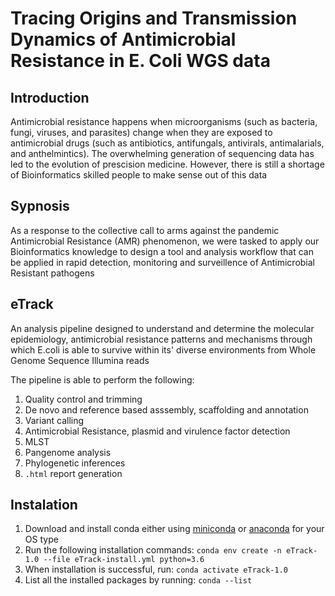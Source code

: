 # Tracing Origins and Transmission Dynamics of Antimicrobial Resistance in E. Coli WGS data

## Introduction
Antimicrobial resistance happens when microorganisms (such as bacteria, fungi, viruses, and parasites) change when they are exposed to antimicrobial drugs (such as antibiotics, antifungals, antivirals, antimalarials, and anthelmintics). The overwhelming generation of sequencing data has led to the evolution of prescision medicine. However, there is still a shortage of Bioinformatics skilled people to make sense out of this data 

## Sypnosis
As a response to the collective call to arms against the pandemic Antimicrobial Resistance (AMR) phenomenon, we were tasked to apply our Bioinformatics knowledge to design a tool and analysis workflow that can be applied in rapid detection, monitoring and surveillence of Antimicrobial Resistant pathogens

## eTrack
An analysis pipeline designed to understand and determine the molecular epidemiology, antimicrobial resistance patterns and mechanisms through which E.coli is able to survive within its' diverse environments from Whole Genome Sequence Illumina reads

The pipeline is able to perform the following:
1. Quality control and trimming 
2. De novo and reference based asssembly, scaffolding and annotation
3. Variant calling
4. Antimicrobial Resistance, plasmid and virulence factor detection
5. MLST
6. Pangenome analysis
7. Phylogenetic inferences
8. `.html` report generation

## Instalation    
1. Download and install conda either using [miniconda](https://docs.conda.io/en/latest/miniconda.html) or [anaconda](https://docs.anaconda.com/) for your OS type
2. Run the following installation commands:
   ```conda env create -n eTrack-1.0 --file eTrack-install.yml python=3.6```
3. When installation is successful, run:
   `conda activate eTrack-1.0`
4. List all the installed packages by running:
   `conda --list`


